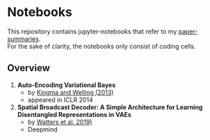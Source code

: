 # Notebooks

This repository contains jupyter-notebooks that refer to my [paper-summaries](https://borea17.github.io/paper_summaries/).   
For the sake of clarity, the notebooks only consist of coding cells.

## Overview

1. **Auto-Encoding Variational Bayes**
    * by [Kingma and Welling (2013)](https://arxiv.org/abs/1312.6114)
    * appeared in ICLR 2014
2. **Spatial Broadcast Decoder: A Simple Architecture for Learning Disentangled Representations in VAEs**
    * by [Watters et al. 2019)](https://arxiv.org/abs/1312.6114)
    * Deepmind
